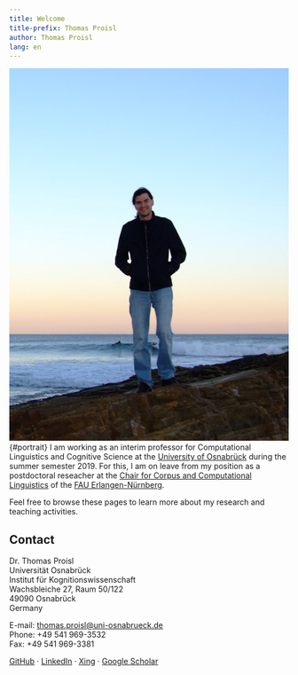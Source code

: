 ```yaml
---
title: Welcome
title-prefix: Thomas Proisl
author: Thomas Proisl
lang: en
---
```


![Thomas Proisl](img/thomas_proisl.jpg){#portrait} I am working as an
interim professor for Computational Linguistics and Cognitive Science
at the [University of Osnabrück](https://www.uni-osnabrueck.de) during
the summer semester 2019. For this, I am on leave from my position as
a postdoctoral reseacher at the [Chair for Corpus and Computational
Linguistics](https://www.linguistik.fau.de) of the [FAU
Erlangen-Nürnberg](https://www.fau.de).

<!-- I am a computational linguist working as a postdoctoral researcher at -->
<!-- the [Chair for Corpus and Computational -->
<!-- Linguistics](https://www.linguistik.fau.de) of the [FAU -->
<!-- Erlangen-Nürnberg](https://www.fau.de). -->

Feel free to browse these pages to learn more about my research and
teaching activities.


## Contact ##

Dr. Thomas Proisl \
Universität Osnabrück \
Institut für Kognitionswissenschaft \
Wachsbleiche 27, Raum 50/122 \
49090 Osnabrück \
Germany

E-mail: [thomas.proisl@uni-osnabrueck.de](mailto:thomas.proisl@uni-osnabrueck.de) \
Phone: +49 541 969-3532 \
Fax: +49 541 969-3381

<!-- Dr. Thomas Proisl \ -->
<!-- Friedrich-Alexander-Universität Erlangen-Nürnberg \ -->
<!-- Lehrstuhl für Korpus- und Computerlinguistik \ -->
<!-- Bismarckstr. 6 \ -->
<!-- 91054 Erlangen \ -->
<!-- Germany -->

<!-- E-mail: [thomas.proisl@fau.de](mailto:thomas.proisl@fau.de) \ -->
<!-- Phone: +49 9131 85-25908 \ -->
<!-- Fax: +49 9131 85-29251 -->

[GitHub](https://github.com/tsproisl) ·
[LinkedIn](https://www.linkedin.com/in/thomas-proisl) ·
[Xing](https://www.xing.com/profile/Thomas_Proisl) ·
[Google Scholar](https://scholar.google.de/citations?user=GOnUOS4AAAAJ)

<!-- ## News ## -->
